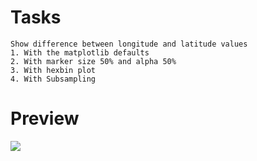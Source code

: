 # Tasks
    Show difference between longitude and latitude values
    1. With the matplotlib defaults
    2. With marker size 50% and alpha 50%
    3. With hexbin plot
    4. With Subsampling
# Preview
  <img src="https://user-images.githubusercontent.com/98150971/207599577-07b38624-6a42-4142-837b-14b94b21a04d.png">

